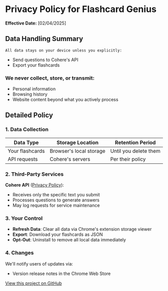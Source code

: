 # Privacy Policy for Flashcard Genius

**Effective Date:** [02/04/2025]

## Data Handling Summary
    All data stays on your device unless you explicitly:  
- Send questions to Cohere's API  
- Export your flashcards  

### We never collect, store, or transmit:  
- Personal information  
- Browsing history  
- Website content beyond what you actively process  

## Detailed Policy

### 1. Data Collection
| Data Type          | Storage Location       | Retention Period      |
|--------------------|------------------------|-----------------------|
| Your flashcards    | Browser's local storage| Until you delete them |
| API requests       | Cohere's servers       | Per their policy      |

### 2. Third-Party Services
**Cohere API** ([Privacy Policy](https://cohere.com/privacy)):  
- Receives only the specific text you submit  
- Processes questions to generate answers  
- May log requests for service maintenance  

### 3. Your Control
-  **Refresh Data**: Clear all data via Chrome's extension storage viewer  
-  **Export**: Download your flashcards as JSON  
-  **Opt-Out**: Uninstall to remove all local data immediately  

### 4. Changes
We'll notify users of updates via:  
- Version release notes in the Chrome Web Store   

[View this project on GitHub](https://github.com/champsheard/chromeExtention)  